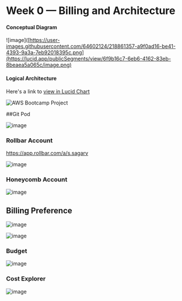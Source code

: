 # Week 0 — Billing and Architecture

#### Conceptual Diagram
![image]([https://user-images.githubusercontent.com/64602124/218861357-a9f0ad16-be41-4393-9a3a-7eb92018395c.png](https://lucid.app/publicSegments/view/6f9b16c7-6eb6-4162-83eb-8beaea5a065c/image.png)

#### Logical Architecture
Here's a link to [view in Lucid Chart](https://lucid.app/documents/view/df75f21b-e460-4c43-9bc2-2c8cf62c3798)

![AWS Bootcamp Project](https://user-images.githubusercontent.com/121567154/219842872-d2247bdd-f3d4-4d76-898e-b43fa16d34b6.png)


##Git Pod 

![image](https://user-images.githubusercontent.com/121567154/219842974-ddc559b5-16b1-4538-b34b-14b0558d7602.png)


###  Rollbar Account 
https://app.rollbar.com/a/s.sagarv
 
![image](https://user-images.githubusercontent.com/121567154/219842957-c09632ce-8db0-4375-9dcd-6227c41f8472.png)

### Honeycomb Account
![image](https://user-images.githubusercontent.com/121567154/219842993-cab77710-b269-4616-a2d8-a1cccac4ae73.png)

## Billing Preference 


![image](https://user-images.githubusercontent.com/121567154/219843020-cadbcff7-f07c-491d-b9d6-61569ea4043f.png)

![image](https://user-images.githubusercontent.com/121567154/219843026-0c6f7f47-cea8-4455-bbb4-edee7d37e012.png)

### Budget 

![image](https://user-images.githubusercontent.com/121567154/219843039-601740c0-fb5f-49e6-938f-7810506fb723.png)

### Cost Explorer 
![image](https://user-images.githubusercontent.com/121567154/219843049-e202b2ec-4703-4e91-8b90-aa4dc775bbfd.png)

